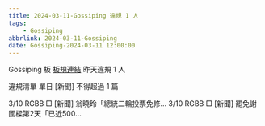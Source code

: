 ```yaml
---
title: 2024-03-11-Gossiping 違規 1 人
tags:
    - Gossiping
abbrlink: 2024-03-11-Gossiping
date: Gossiping-2024-03-11 12:00:00
---
```

Gossiping 板 [板規連結](https://www.ptt.cc/bbs/Gossiping/M.1637425085.A.07D.html)
昨天違規 1 人
<!-- more -->

違規清單
單日 [新聞] 不得超過 1 篇

3/10 RGBB □ [新聞] 翁曉玲「總統二輪投票免修…
3/10 RGBB □ [新聞] 罷免謝國樑第2天「已近500…